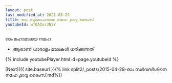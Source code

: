 ```yaml
---
layout: post
last_modified_at: 2021-03-29
title: ഓം സുലോചനായ നമഹ ൧൦൮ ടൈംസ്
youtubeId: wfOAIorJN5Y
---
```

 
 
 ഓം മഹാമാലയ നമഹ 
 
 -  ആരാണ് ധാരാളം മാലകൾ ധരിക്കുന്നത് 
 
  
 
  
 
 
 
 
 
 


{% include youtubePlayer.html id=page.youtubeId %}
 
[Next]({{ site.baseurl }}{% link  split2/_posts/2015-04-29-ഓം സർവദർശിനെ നമഹ ൧൦൮ ടൈംസ്.md%})
 
